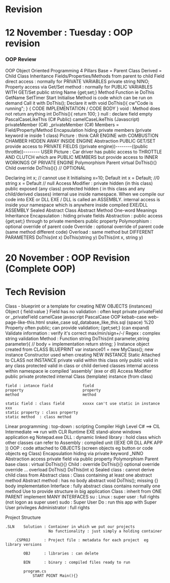 # Revision

# 12 November : Tuesday : OOP revision

### OOP Review

OOP Object Oriented Programming
4 Pillars
Base = Parent Class
Derived = Child Class
Inheritance Fields/Properties/Methods from parent to child
Field direct access : normally for PRIVATE VARIABLES
private string NINO;
Property access via Get/Set method : normally for PUBLIC VARIABLES WITH GET/Set
public string Name {get;set;}
Method Function ie DoThis GetName SetTimer Start Initialise
Method is code which can be run on demand
Call it with
DoThis();
Declare it with
void DoThis(){ cw"Code is running"; }
{ CODE IMPLEMENTATION / CODE BODY }
void : Method does not return anything
int DoThis(){ return 100; }
null : declare field empty
PascalCaseLikeThis (C# Public)
camelCaseLikeThis (Javascript)
privateMember (C#)
_privateMember (C#)
Members = Field/Property/Method
Encapsulation hiding private members (private keyword ie inside 1 class)
Picture : think CAR ENGINE with COMBUSTION CHAMBER HIDDEN AWAY INSIDE ENGINE
Abstraction PUBLIC GET/SET provide access to PRIVATE FIELDS
((private engine))--------((public throttle))-------- USER
Picture : Car driver has public access to THROTTLE AND CLUTCH which are PUBLIC MEMBERS
but provide access to INNER WORKINGS OF PRIVATE ENGINE
Polymorphism Parent virtual DoThis(){}
Child override DoThis(){} // OPTIONAL

Declaring int x; // cannot use it
Initialising x=10;
Default int x = Default; //0 string x = Default // null
Access Modifier : private hidden (in this class)
public exposed (any class)
protected hidden ( in this class and any child/derived classes)
internal use inside namespace. When we compile our code into EXE or DLL
EXE / DLL is called an ASSEMBLY. internal access is inside your
namespace which is anywhere inside compiled EXE/DLL ASSEMBLY
Sealed
Abstract Class
Abstract Method
One-word Meanings
Inheritance
Encapsulation : hiding private fields
Abstraction : public access {get;set;} through to private members public property
Polymorphism : optional override of parent code
Override : optional override of parent code (same method different code)
Overload : same method but DIFFERENT PARAMETERS
DoThis(int x)
DoThis(string y)
DoThis(int x, string y)

# 20 November : OOP Revision (Complete OOP)

# Tech Revision

Class - blueprint or a template for creating NEW OBJECTS (instances)
Object { field:value }
Field has no validation : often kept private privateField or _privateField
camelCase javascript
PascalCase OOP
kebab-case web-page-like-this.html
snake_case sql_database_like_this.sql
(space) %20
Property often public; can provide validation; {get;set;} (can expand)
Validate information : verify it's correct max/min/sign+/-/
Regex : complex string validation
Method : Function
string DoThis(int parameter,string parameter){
// body = implementation
return string;
}
Instance object created from CLASS BLUEPRINT var instance01 = new MyClass();
new instance
Constructor used when creating NEW INSTANCE
Static Attached to CLASS not INSTANCE
private valid within this class only
public valid in any class
protected valid in class or child derived classes
internal access within namespace ie compiled 'assembly' (exe or dll)
Access Modifier public private protected internal
Class (template) instance (from class)

    field : intance field             field
    property                          property
    method                            method 
    
    static field : class field        xxxxx can't use static in instance xxx
    static property : class property
    static method  : class method

Linear programming : top-down : scripting
Compiler High Level C# ==> CIL Intermediate ==> run with CLR Runtime
EXE stand-alone windows application eg Notepad.exe
DLL : dynamic linked library : hold class which other classes can refer to
Assembly : compiled unit ((EXE OR DLL APK APP ))
OOP : code attached to OBJECTS (screen objects eg button or code objects eg Class)
Encapsulation hiding via private keyword _NINO
Abstraction access private field via public property
Polymorphism Parent base class : virtual DoThis(){} Child : override DoThis(){}
optional override
override ...
overload DoThis() DoThis(int x)
Sealed class : cannot derive child class from
Abstract class : Class containing at least one abstract method
Abstract method : has no body abstract void DoThis(); missing {} body implementation
Interface : fully abstract class contains normally one method
Use to provide structure in big application
Class : inherit from ONE PARENT
implement MANY INTERFACES
su : Linux : super user : full rights (not logon as super user)
sudo : Super User Do : run this app with Super User privileges
Administrator : full rights

Project Structure

    .SLN    Solution : Container in which we put our projects
                       No functionality : just simply a holding container
    
    	.CSPROJ      : Project file : metadata for each project  eg library versions
    
    		OBJ      : libraries : can delete
    
    		BIN      : binary : compiled files ready to run 
    
    		program.cs
    			START POINT Main(){}